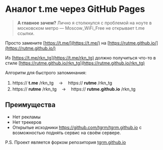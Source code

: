 # Аналог t.me через GitHub Pages
> **А главное зачем?**
Лично я столкнулся с проблемой на ноуте в московском метро — Moscow_WiFi_Free не открывает t.me ссылки. 

Просто замените [https://t.me/](https://t.me/) на [https://rutme.github.io/](https://rutme.github.io/)

Из [https://t.me/rkn_tg](https://t.me/rkn_tg) должно получиться что-то в стиле [https://rutme.github.io/rkn_tg](https://rutme.github.io/rkn_tg)

Алгоритм для быстрого запоминания:

1. https:// **t.me** /rkn_tgㅤ →ㅤ https:// **rutme** /rkn_tg <br>
2. https:// **rutme** /rkn_tgㅤ → ㅤhttps:// **rutme.github.io** /rkn_tg

## Преимущества

-  Нет рекламы
-  Нет трекеров
-  Открытые исходники https://github.com/tgrm/tgrm.github.io с возможностью поднять сервис на своём сервере.

P.S. Проект является форком репозитория [tgrm.github.io](https://github.com/tgrm/tgrm.github.io)
